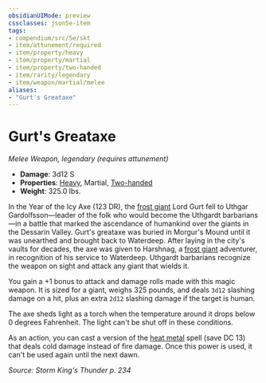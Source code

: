 ```yaml
---
obsidianUIMode: preview
cssclasses: json5e-item
tags:
- compendium/src/5e/skt
- item/attunement/required
- item/property/heavy
- item/property/martial
- item/property/two-handed
- item/rarity/legendary
- item/weapon/martial/melee
aliases: 
- "Gurt's Greataxe"
---
```

# Gurt's Greataxe
*Melee Weapon, legendary (requires attunement)*  

- **Damage**: 3d12 S
- **Properties**: [Heavy](/compendium/rules/item-properties.md#Heavy), Martial, [Two-handed](/compendium/rules/item-properties.md#Two-handed)
- **Weight**: 325.0 lbs.

In the Year of the Icy Axe (123 DR), the [frost giant](/compendium/bestiary/giant/frost-giant.md) Lord Gurt fell to Uthgar Gardolfsson—leader of the folk who would become the Uthgardt barbarians—in a battle that marked the ascendance of humankind over the giants in the Dessarin Valley. Gurt's greataxe was buried in Morgur's Mound until it was unearthed and brought back to Waterdeep. After laying in the city's vaults for decades, the axe was given to Harshnag, a [frost giant](/compendium/bestiary/giant/frost-giant.md) adventurer, in recognition of his service to Waterdeep. Uthgardt barbarians recognize the weapon on sight and attack any giant that wields it.

You gain a +1 bonus to attack and damage rolls made with this magic weapon. It is sized for a giant, weighs 325 pounds, and deals `3d12` slashing damage on a hit, plus an extra `2d12` slashing damage if the target is human.

The axe sheds light as a torch when the temperature around it drops below 0 degrees Fahrenheit. The light can't be shut off in these conditions.

As an action, you can cast a version of the [heat metal](/compendium/spells/heat-metal.md) spell (save DC 13) that deals cold damage instead of fire damage. Once this power is used, it can't be used again until the next dawn.

*Source: Storm King's Thunder p. 234*